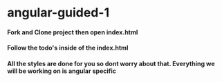 # angular-guided-1


#### Fork and Clone project then open index.html

#### Follow the todo's inside of the index.html

#### All the styles are done for you so dont worry about that. Everything we will be working on is angular specific 
